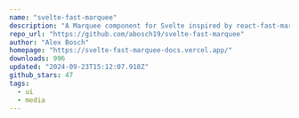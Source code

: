```yaml
---
name: "svelte-fast-marquee"
description: "A Marquee component for Svelte inspired by react-fast-marquee."
repo_url: "https://github.com/abosch19/svelte-fast-marquee"
author: "Alex Bosch"
homepage: "https://svelte-fast-marquee-docs.vercel.app/"
downloads: 996
updated: "2024-09-23T15:12:07.918Z"
github_stars: 47
tags: 
  - ui
  - media
---
```

